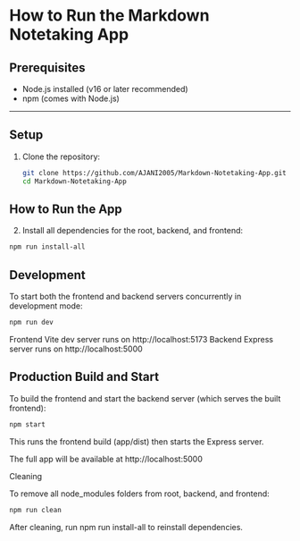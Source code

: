# How to Run the Markdown Notetaking App

## Prerequisites
- Node.js installed (v16 or later recommended)
- npm (comes with Node.js)

---

## Setup

1. Clone the repository:

   ```bash
   git clone https://github.com/AJANI2005/Markdown-Notetaking-App.git
   cd Markdown-Notetaking-App

## How to Run the App

2. Install all dependencies for the root, backend, and frontend:

```bash
npm run install-all
```

## Development

To start both the frontend and backend servers concurrently in development mode:

```bash
npm run dev
```

Frontend Vite dev server runs on http://localhost:5173
Backend Express server runs on http://localhost:5000

## Production Build and Start

To build the frontend and start the backend server (which serves the built frontend):

```bash
npm start
```

This runs the frontend build (app/dist) then starts the Express server.

The full app will be available at http://localhost:5000

Cleaning

To remove all node_modules folders from root, backend, and frontend:

```bash
npm run clean
```

After cleaning, run npm run install-all to reinstall dependencies.
